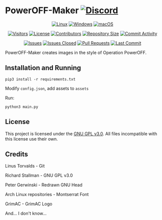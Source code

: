# PowerOFF-Maker [![Discord](https://img.shields.io/discord/1297490292349468715?logo=discord&logoColor=white&label=Discord&color=7289DA)](https://discord.gg/libreservers)

<p align="center">
<a href="https://github.com/LibreServer/PowerOFF-Maker"><img src="https://img.shields.io/badge/Platform-Linux-brightgreen?logo=linux&logoColor=white" alt="Linux"></a>
<a href="https://github.com/LibreServer/PowerOFF-Maker"><img src="https://img.shields.io/badge/Platform-Windows-brightgreen?logo=windows&logoColor=white" alt="Windows"></a>
<a href="https://github.com/LibreServer/PowerOFF-Maker"><img src="https://img.shields.io/badge/Platform-macOS-brightgreen?logo=apple&logoColor=white" alt="macOS"></a>
</p>

<p align="center">
<a href="https://github.com/LibreServer/PowerOFF-Maker"><img src="https://api.visitorbadge.io/api/visitors?path=https%3A%2F%2Fgithub.com%2FLibreServer%2FPowerOFF-Maker&label=Repository%20Visits&countColor=%230c7ebe&style=flat&labelStyle=none" alt="Visitors"></a>
<a href="https://github.com/LibreServer/PowerOFF-Maker"><img src="https://img.shields.io/github/license/LibreServer/PowerOFF-Maker?color=blue" alt="License"></a>
<a href="https://github.com/LibreServer/PowerOFF-Maker"><img src="https://img.shields.io/github/contributors/LibreServer/PowerOFF-Maker?color=blue" alt="Contributors"></a>
<a href="https://github.com/LibreServer/PowerOFF-Maker"><img src="https://img.shields.io/github/repo-size/LibreServer/PowerOFF-Maker" alt="Repository Size"></a>
<a href="https://github.com/LibreServer/PowerOFF-Maker"><img src="https://img.shields.io/github/commit-activity/m/LibreServer/PowerOFF-Maker" alt="Commit Activity"></a>
</p>

<p align="center">
<a href="https://github.com/LibreServer/PowerOFF-Maker"><img src="https://img.shields.io/github/issues/LibreServer/PowerOFF-Maker" alt="Issues"></a>
<a href="https://github.com/LibreServer/PowerOFF-Maker"><img src="https://img.shields.io/github/issues-closed/LibreServer/PowerOFF-Maker" alt="Issues Closed"></a>
<a href="https://github.com/LibreServer/PowerOFF-Maker"><img src="https://img.shields.io/github/issues-pr/LibreServer/PowerOFF-Maker" alt="Pull Requests"></a>
<a href="https://github.com/LibreServer/PowerOFF-Maker"><img src="https://img.shields.io/github/last-commit/LibreServer/PowerOFF-Maker" alt="Last Commit"></a>
</p>

PowerOFF-Maker creates images in the style of Operation PowerOFF.

## Installation and Running

```shell
pip3 install -r requirements.txt
```

Modify `config.json`, add assets to `assets`

Run:
```shell
python3 main.py
```

## License

This project is licensed under the [GNU GPL v3.0](https://www.gnu.org/licenses/gpl-3.0.html).  All files incompatible with this license use their own.

## Credits

Linus Torvalds - Git

Richard Stallman - GNU GPL v3.0

Peter Gerwinski - Redrawn GNU Head

Arch Linux repositories - Montserrat Font

GrimAC - GrimAC Logo

And... I don't know...
